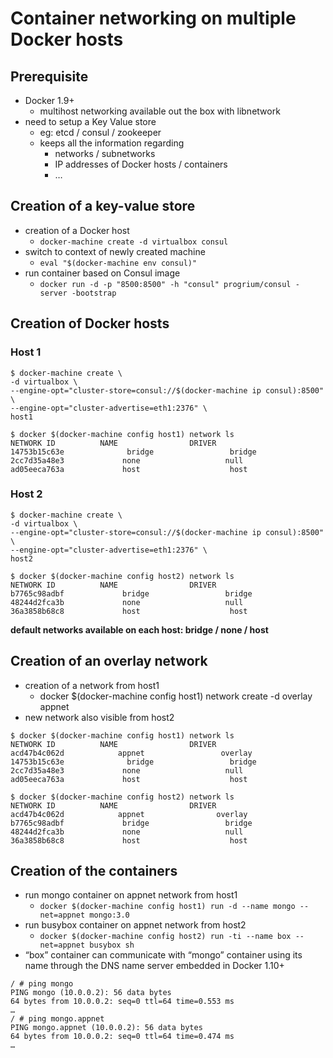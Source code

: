 # Container networking on multiple Docker hosts

## Prerequisite

* Docker 1.9+
  * multihost networking available out the box with libnetwork
* need to setup a Key Value store	
  * eg: etcd / consul / zookeeper
  * keeps all the information regarding
    * networks / subnetworks 
    * IP addresses of Docker hosts / containers
    * …

## Creation of a key-value store

* creation of a Docker host
  * ```docker-machine create -d virtualbox consul```
* switch to context of newly created machine
  * ```eval "$(docker-machine env consul)"```
* run container based on Consul image
  * ```docker run -d -p "8500:8500" -h "consul" progrium/consul -server -bootstrap```
  
## Creation of Docker hosts

### Host 1

```
$ docker-machine create \
-d virtualbox \
--engine-opt="cluster-store=consul://$(docker-machine ip consul):8500" \
--engine-opt="cluster-advertise=eth1:2376" \
host1

$ docker $(docker-machine config host1) network ls
NETWORK ID          NAME                DRIVER
14753b15c63e              bridge                 bridge
2cc7d35a48e3             none                   null
ad05eeca763a             host                    host
````

### Host 2

```
$ docker-machine create \
-d virtualbox \
--engine-opt="cluster-store=consul://$(docker-machine ip consul):8500" \
--engine-opt="cluster-advertise=eth1:2376" \
host2

$ docker $(docker-machine config host2) network ls
NETWORK ID          NAME                DRIVER
b7765c98adbf             bridge                 bridge
48244d2fca3b             none                   null
36a3858b68c8             host                    host
```

**default networks available on each host: bridge / none / host**

## Creation of an overlay network

* creation of a network from host1
  * docker $(docker-machine config host1) network create -d overlay appnet
* new network also visible from host2

```
$ docker $(docker-machine config host1) network ls
NETWORK ID          NAME                DRIVER
acd47b4c062d            appnet                 overlay
14753b15c63e              bridge                 bridge
2cc7d35a48e3             none                   null
ad05eeca763a             host                    host

$ docker $(docker-machine config host2) network ls
NETWORK ID          NAME                DRIVER
acd47b4c062d            appnet                overlay
b7765c98adbf             bridge                 bridge
48244d2fca3b             none                   null
36a3858b68c8             host                    host
```

## Creation of the containers

* run mongo container on appnet network from host1
  * ```docker $(docker-machine config host1) run -d --name mongo --net=appnet mongo:3.0```
* run busybox container on appnet network from host2
  * ```docker $(docker-machine config host2) run -ti --name box --net=appnet busybox sh```
* “box” container can communicate with “mongo” container using its name through the DNS name server embedded in Docker 1.10+

```
/ # ping mongo
PING mongo (10.0.0.2): 56 data bytes
64 bytes from 10.0.0.2: seq=0 ttl=64 time=0.553 ms
…
/ # ping mongo.appnet
PING mongo.appnet (10.0.0.2): 56 data bytes
64 bytes from 10.0.0.2: seq=0 ttl=64 time=0.474 ms
…
```





